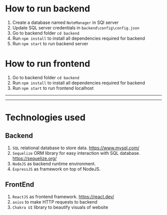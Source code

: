 # How to run backend
1. Create a database named `NoteManager` in SQl server
2. Update SQL server credentials in `backend\config\config.json`
3. Go to backend folder `cd backend`
4. Run `npm install` to install all dependencies required for backend
5. Run `npm start` to run backend server

# How to run frontend
1. Go to backend folder `cd backend`
2. Run `npm install` to install all dependencies required for backend
3. Run `npm start` to run frontend localhost

---
---
# Technologies used

Backend
---
1. `SQL` relational database to store data. https://www.mysql.com/
2. `Sequelize` ORM library for easy interaction with SQL database. https://sequelize.org/
3. `NodeJS` as backend runtime environment.
4. `ExpressJS` as framework on top of NodeJS.

FrontEnd
---
1. `ReactJS` as frontend framework. https://react.dev/
2. `axios` to make HTTP requests to backend
3. `Chakra UI` library to beautify visuals of website
